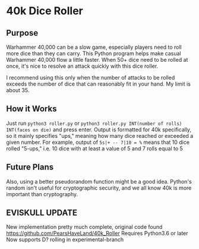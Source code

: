# 40k Dice Roller

## Purpose
Warhammer 40,000 can be a slow game, especially players need to roll more dice than they can carry. This Python program helps make casual Warhammer 40,000 flow a little faster. When 50+ dice need to be rolled at once, it's nice to resolve an attack quickly with this dice roller.

I recommend using this only when the number of attacks to be rolled exceeds the number of dice that can reasonably fit in your hand. My limit is about 35.

## How it Works
Just run `python3 roller.py` or `python3 roller.py INT(number of rolls) INT(faces on die)` and press enter. Output is formatted for 40k specifically, so it mainly specifies "ups," meaning how many dice reached or exceeded a given number. For example, output of `5s|+ -- 7|10 = %` means that 10 dice rolled "5-ups," i.e. 10 dice with at least a value of 5 and 7 rolls equal to 5

## Future Plans

Also, using a better pseudorandom function might be a good idea. Python's random isn't useful for cryptographic security, and we all know 40k is more important than cryptography.

## EVISKULL UPDATE

New implementation pretty much complete, original code found https://github.com/PearsHaveLand/40k_Roller
Requires Python3.6 or later
Now supports D? rolling in experimental-branch
